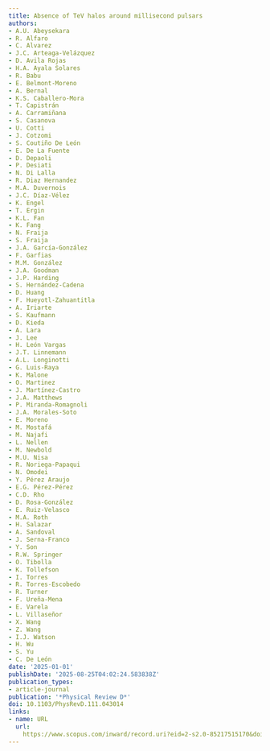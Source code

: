 ```yaml
---
title: Absence of TeV halos around millisecond pulsars
authors:
- A.U. Abeysekara
- R. Alfaro
- C. Alvarez
- J.C. Arteaga-Velázquez
- D. Avila Rojas
- H.A. Ayala Solares
- R. Babu
- E. Belmont-Moreno
- A. Bernal
- K.S. Caballero-Mora
- T. Capistrán
- A. Carramiñana
- S. Casanova
- U. Cotti
- J. Cotzomi
- S. Coutiño De León
- E. De La Fuente
- D. Depaoli
- P. Desiati
- N. Di Lalla
- R. Diaz Hernandez
- M.A. Duvernois
- J.C. Díaz-Vélez
- K. Engel
- T. Ergin
- K.L. Fan
- K. Fang
- N. Fraija
- S. Fraija
- J.A. García-González
- F. Garfias
- M.M. González
- J.A. Goodman
- J.P. Harding
- S. Hernández-Cadena
- D. Huang
- F. Hueyotl-Zahuantitla
- A. Iriarte
- S. Kaufmann
- D. Kieda
- A. Lara
- J. Lee
- H. León Vargas
- J.T. Linnemann
- A.L. Longinotti
- G. Luis-Raya
- K. Malone
- O. Martinez
- J. Martínez-Castro
- J.A. Matthews
- P. Miranda-Romagnoli
- J.A. Morales-Soto
- E. Moreno
- M. Mostafá
- M. Najafi
- L. Nellen
- M. Newbold
- M.U. Nisa
- R. Noriega-Papaqui
- N. Omodei
- Y. Pérez Araujo
- E.G. Pérez-Pérez
- C.D. Rho
- D. Rosa-González
- E. Ruiz-Velasco
- M.A. Roth
- H. Salazar
- A. Sandoval
- J. Serna-Franco
- Y. Son
- R.W. Springer
- O. Tibolla
- K. Tollefson
- I. Torres
- R. Torres-Escobedo
- R. Turner
- F. Ureña-Mena
- E. Varela
- L. Villaseñor
- X. Wang
- Z. Wang
- I.J. Watson
- H. Wu
- S. Yu
- C. De León
date: '2025-01-01'
publishDate: '2025-08-25T04:02:24.583838Z'
publication_types:
- article-journal
publication: '*Physical Review D*'
doi: 10.1103/PhysRevD.111.043014
links:
- name: URL
  url: 
    https://www.scopus.com/inward/record.uri?eid=2-s2.0-85217515170&doi=10.1103%2fPhysRevD.111.043014&partnerID=40&md5=b1f9f7245b7adc8a8a91c4aa7a4e185a
---
```

